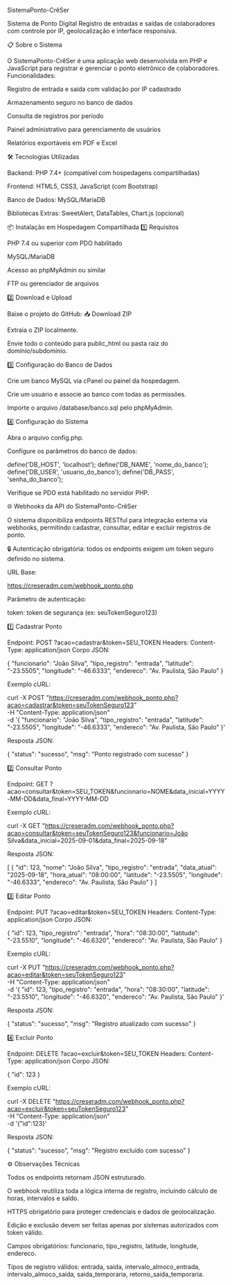 SistemaPonto-CrêSer

Sistema de Ponto Digital
Registro de entradas e saídas de colaboradores com controle por IP, geolocalização e interface responsiva.

📋 Sobre o Sistema

O SistemaPonto-CrêSer é uma aplicação web desenvolvida em PHP e JavaScript para registrar e gerenciar o ponto eletrônico de colaboradores.
Funcionalidades:

Registro de entrada e saída com validação por IP cadastrado

Armazenamento seguro no banco de dados

Consulta de registros por período

Painel administrativo para gerenciamento de usuários

Relatórios exportáveis em PDF e Excel

🛠 Tecnologias Utilizadas

Backend: PHP 7.4+ (compatível com hospedagens compartilhadas)

Frontend: HTML5, CSS3, JavaScript (com Bootstrap)

Banco de Dados: MySQL/MariaDB

Bibliotecas Extras: SweetAlert, DataTables, Chart.js (opcional)

📦 Instalação em Hospedagem Compartilhada
1️⃣ Requisitos

PHP 7.4 ou superior com PDO habilitado

MySQL/MariaDB

Acesso ao phpMyAdmin ou similar

FTP ou gerenciador de arquivos

2️⃣ Download e Upload

Baixe o projeto do GitHub:
📥 Download ZIP

Extraia o ZIP localmente.

Envie todo o conteúdo para public_html ou pasta raiz do domínio/subdomínio.

3️⃣ Configuração do Banco de Dados

Crie um banco MySQL via cPanel ou painel da hospedagem.

Crie um usuário e associe ao banco com todas as permissões.

Importe o arquivo /database/banco.sql pelo phpMyAdmin.

4️⃣ Configuração do Sistema

Abra o arquivo config.php.

Configure os parâmetros do banco de dados:

define('DB_HOST', 'localhost');
define('DB_NAME', 'nome_do_banco');
define('DB_USER', 'usuario_do_banco');
define('DB_PASS', 'senha_do_banco');


Verifique se PDO está habilitado no servidor PHP.

🌐 Webhooks da API do SistemaPonto-CrêSer

O sistema disponibiliza endpoints RESTful para integração externa via webhooks, permitindo cadastrar, consultar, editar e excluir registros de ponto.

🔒 Autenticação obrigatória: todos os endpoints exigem um token seguro definido no sistema.

URL Base:

https://creseradm.com/webhook_ponto.php


Parâmetro de autenticação:

token: token de segurança (ex: seuTokenSeguro123)

1️⃣ Cadastrar Ponto

Endpoint: POST ?acao=cadastrar&token=SEU_TOKEN
Headers: Content-Type: application/json
Corpo JSON:

{
  "funcionario": "João Silva",
  "tipo_registro": "entrada",
  "latitude": "-23.5505",
  "longitude": "-46.6333",
  "endereco": "Av. Paulista, São Paulo"
}


Exemplo cURL:

curl -X POST "https://creseradm.com/webhook_ponto.php?acao=cadastrar&token=seuTokenSeguro123" \
-H "Content-Type: application/json" \
-d '{
  "funcionario": "João Silva",
  "tipo_registro": "entrada",
  "latitude": "-23.5505",
  "longitude": "-46.6333",
  "endereco": "Av. Paulista, São Paulo"
}'


Resposta JSON:

{
  "status": "sucesso",
  "msg": "Ponto registrado com sucesso"
}

2️⃣ Consultar Ponto

Endpoint: GET ?acao=consultar&token=SEU_TOKEN&funcionario=NOME&data_inicial=YYYY-MM-DD&data_final=YYYY-MM-DD

Exemplo cURL:

curl -X GET "https://creseradm.com/webhook_ponto.php?acao=consultar&token=seuTokenSeguro123&funcionario=João Silva&data_inicial=2025-09-01&data_final=2025-09-18"


Resposta JSON:

[
  {
    "id": 123,
    "nome": "João Silva",
    "tipo_registro": "entrada",
    "data_atual": "2025-09-18",
    "hora_atual": "08:00:00",
    "latitude": "-23.5505",
    "longitude": "-46.6333",
    "endereco": "Av. Paulista, São Paulo"
  }
]

3️⃣ Editar Ponto

Endpoint: PUT ?acao=editar&token=SEU_TOKEN
Headers: Content-Type: application/json
Corpo JSON:

{
  "id": 123,
  "tipo_registro": "entrada",
  "hora": "08:30:00",
  "latitude": "-23.5510",
  "longitude": "-46.6320",
  "endereco": "Av. Paulista, São Paulo"
}


Exemplo cURL:

curl -X PUT "https://creseradm.com/webhook_ponto.php?acao=editar&token=seuTokenSeguro123" \
-H "Content-Type: application/json" \
-d '{
  "id": 123,
  "tipo_registro": "entrada",
  "hora": "08:30:00",
  "latitude": "-23.5510",
  "longitude": "-46.6320",
  "endereco": "Av. Paulista, São Paulo"
}'


Resposta JSON:

{
  "status": "sucesso",
  "msg": "Registro atualizado com sucesso"
}

4️⃣ Excluir Ponto

Endpoint: DELETE ?acao=excluir&token=SEU_TOKEN
Headers: Content-Type: application/json
Corpo JSON:

{
  "id": 123
}


Exemplo cURL:

curl -X DELETE "https://creseradm.com/webhook_ponto.php?acao=excluir&token=seuTokenSeguro123" \
-H "Content-Type: application/json" \
-d '{"id":123}'


Resposta JSON:

{
  "status": "sucesso",
  "msg": "Registro excluído com sucesso"
}

⚙️ Observações Técnicas

Todos os endpoints retornam JSON estruturado.

O webhook reutiliza toda a lógica interna de registro, incluindo cálculo de horas, intervalos e saldo.

HTTPS obrigatório para proteger credenciais e dados de geolocalização.

Edição e exclusão devem ser feitas apenas por sistemas autorizados com token válido.

Campos obrigatórios: funcionario, tipo_registro, latitude, longitude, endereco.

Tipos de registro válidos: entrada, saida, intervalo_almoco_entrada, intervalo_almoco_saida, saida_temporaria, retorno_saida_temporaria.
